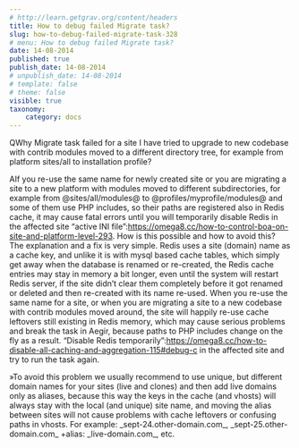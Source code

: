 ```yaml
---
# http://learn.getgrav.org/content/headers
title: How to debug failed Migrate task?
slug: how-to-debug-failed-migrate-task-328
# menu: How to debug failed Migrate task?
date: 14-08-2014
published: true
publish_date: 14-08-2014
# unpublish_date: 14-08-2014
# template: false
# theme: false
visible: true
taxonomy:
    category: docs
---
```


<a name="debug-q"></a>

QWhy Migrate task failed for a site I have tried to upgrade to new codebase with contrib modules moved to a different directory tree, for example from platform sites/all to installation profile?

<a name="debug-a"></a>

AIf you re-use the same name for newly created site or you are migrating a site to a new platform with modules moved to different subdirectories, for example from @sites/all/modules@ to @profiles/myprofile/modules@ and some of them use PHP includes, so their paths are registered also in Redis cache, it may cause fatal errors until you will temporarily disable Redis in the affected site “active INI file”:https://omega8.cc/how-to-control-boa-on-site-and-platform-level-293. How is this possible and how to avoid this? The explanation and a fix is very simple. Redis uses a site (domain) name as a cache key, and unlike it is with mysql based cache tables, which simply get away when the database is renamed or re-created, the Redis cache entries may stay in memory a bit longer, even until the system will restart Redis server, if the site didn’t clear them completely before it got renamed or deleted and then re-created with its name re-used. When you re-use the same name for a site, or when you are migrating a site to a new codebase with contrib modules moved around, the site will happily re-use cache leftovers still existing in Redis memory, which may cause serious problems and break the task in Aegir, because paths to PHP includes change on the fly as a result. “Disable Redis temporarily”:https://omega8.cc/how-to-disable-all-caching-and-aggregation-115#debug-c in the affected site and try to run the task again.

<a name="debug-b"></a>

»To avoid this problem we usually recommend to use unique, but different domain names for your sites (live and clones) and then add live domains only as aliases, because this way the keys in the cache (and vhosts) will always stay with the local (and unique) site name, and moving the alias between sites will not cause problems with cache leftovers or confusing paths in vhosts. For example: \_sept-24.other-domain.com\_, \_sept-25.other-domain.com\_ +alias: \_live-domain.com\_, etc.